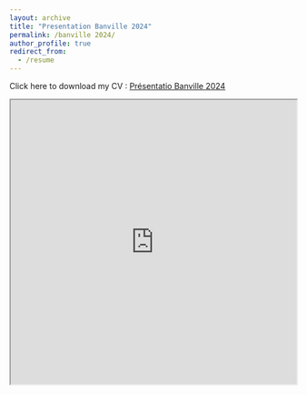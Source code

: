 ```yaml
---
layout: archive
title: "Presentation Banville 2024"
permalink: /banville 2024/
author_profile: true
redirect_from:
  - /resume
---
```


Click here to download my CV : 
<a href="https://adrien-berard.github.io/files/PrésentationBanville2024.pdf" target="_blank" download="PrésentationBanville2024.pdf">Présentatio Banville 2024</a>

<iframe src="https://adrien-berard.github.io/files/PrésentationBanville2024.pdf" width="100%" height="500px"> </iframe>